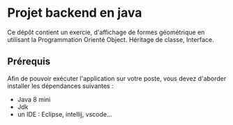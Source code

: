 # Projet backend en java
Ce dépôt contient un exercie, d'affichage de formes géométrique en utilisant la Programmation Orienté Object.
Héritage de classe, Interface.

 

## Prérequis
Afin de pouvoir exécuter l'application sur votre poste, vous devez d'aborder installer les dépendances suivantes :
  * Java 8 mini
  * Jdk
  * un IDE : Eclipse, intellij, vscode...